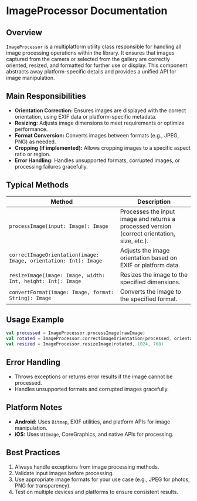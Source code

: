 # ImageProcessor Documentation

## Overview

`ImageProcessor` is a multiplatform utility class responsible for handling all image processing operations within the library. It ensures that images captured from the camera or selected from the gallery are correctly oriented, resized, and formatted for further use or display. This component abstracts away platform-specific details and provides a unified API for image manipulation.

## Main Responsibilities

- **Orientation Correction:** Ensures images are displayed with the correct orientation, using EXIF data or platform-specific metadata.
- **Resizing:** Adjusts image dimensions to meet requirements or optimize performance.
- **Format Conversion:** Converts images between formats (e.g., JPEG, PNG) as needed.
- **Cropping (if implemented):** Allows cropping images to a specific aspect ratio or region.
- **Error Handling:** Handles unsupported formats, corrupted images, or processing failures gracefully.

## Typical Methods

| Method | Description |
|--------|-------------|
| `processImage(input: Image): Image` | Processes the input image and returns a processed version (correct orientation, size, etc.). |
| `correctImageOrientation(image: Image, orientation: Int): Image` | Adjusts the image orientation based on EXIF or platform data. |
| `resizeImage(image: Image, width: Int, height: Int): Image` | Resizes the image to the specified dimensions. |
| `convertFormat(image: Image, format: String): Image` | Converts the image to the specified format. |

## Usage Example

```kotlin
val processed = ImageProcessor.processImage(rawImage)
val rotated = ImageProcessor.correctImageOrientation(processed, orientation)
val resized = ImageProcessor.resizeImage(rotated, 1024, 768)
```

## Error Handling

- Throws exceptions or returns error results if the image cannot be processed.
- Handles unsupported formats and corrupted images gracefully.

## Platform Notes

- **Android:** Uses `Bitmap`, EXIF utilities, and platform APIs for image manipulation.
- **iOS:** Uses `UIImage`, CoreGraphics, and native APIs for processing.

## Best Practices

1. Always handle exceptions from image processing methods.
2. Validate input images before processing.
3. Use appropriate image formats for your use case (e.g., JPEG for photos, PNG for transparency).
4. Test on multiple devices and platforms to ensure consistent results. 